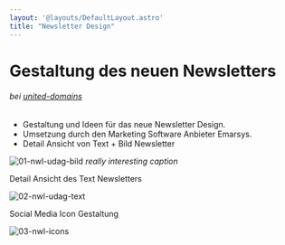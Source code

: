 ```yaml
---
layout: '@layouts/DefaultLayout.astro'
title: "Newsletter Design"
---
```



# Gestaltung des neuen Newsletters
###### bei [united-domains]()

- Gestaltung und Ideen für das neue Newsletter Design.
- Umsetzung durch den Marketing Software Anbieter Emarsys.
- Detail Ansicht von Text + Bild Newsletter

![01-nwl-udag-bild](@assets/NeuerNewsletter/01-nwl-udag-bild.jpg)
*really interesting caption*

Detail Ansicht des Text Newsletters

![02-nwl-udag-text](@assets/NeuerNewsletter/02-nwl-udag-text.jpg)

Social Media Icon Gestaltung

![03-nwl-icons](@assets/NeuerNewsletter/03-nwl-icons.png)




